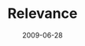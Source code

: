 ---
layout: message
category: message
series: "Roadmap For A Revolution"
title: "Relevance"
date: 2009-06-28
message_id: 569
---